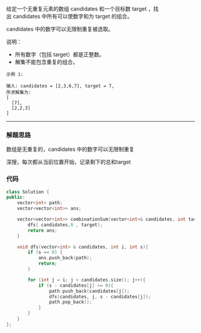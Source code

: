 给定一个无重复元素的数组 candidates 和一个目标数 target ，找出 candidates 中所有可以使数字和为 target 的组合。

candidates 中的数字可以无限制重复被选取。

说明：

- 所有数字（包括 target）都是正整数。
- 解集不能包含重复的组合。 

```case
示例 1:

输入: candidates = [2,3,6,7], target = 7,
所求解集为:
[
  [7],
  [2,2,3]
]
```

---

### 解题思路

数组是无重复的，candidates 中的数字可以无限制重复

深搜，每次都从当前位置开始，记录剩下的总和target

### 代码

```cpp
class Solution {
public:
    vector<int> path;
    vector<vector<int>> ans;

    vector<vector<int>> combinationSum(vector<int>& candidates, int target) {
        dfs( candidates,0 , target);
        return ans;
    }

    void dfs(vector<int> & candidates, int i, int s){
        if (s == 0) {
            ans.push_back(path);
            return;
        }

        for (int j = i; j < candidates.size(); j++){
            if (s - candidates[j] >= 0){
                path.push_back(candidates[j]);
                dfs(candidates, j, s - candidates[j]);
                path.pop_back();
            }
        }
    }
};
```
